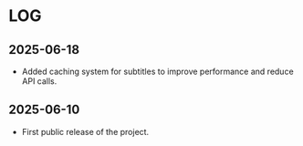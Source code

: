 # LOG

## 2025-06-18

- Added caching system for subtitles to improve performance and reduce API calls.

## 2025-06-10

- First public release of the project.
